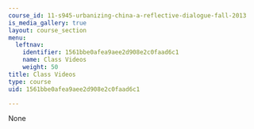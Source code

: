 ```yaml
---
course_id: 11-s945-urbanizing-china-a-reflective-dialogue-fall-2013
is_media_gallery: true
layout: course_section
menu:
  leftnav:
    identifier: 1561bbe0afea9aee2d908e2c0faad6c1
    name: Class Videos
    weight: 50
title: Class Videos
type: course
uid: 1561bbe0afea9aee2d908e2c0faad6c1

---
```

None